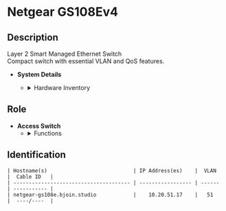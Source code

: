 # Netgear GS108Ev4

## Description
Layer 2 Smart Managed Ethernet Switch  
Compact switch with essential VLAN and QoS features.

- **System Details**
    - <details>
        <summary>Hardware Inventory</summary>

        <details>
        <summary>Ports</summary>

            - 8x 1Gb RJ45

        </details>

        <details>
        <summary>Power</summary>

            - 12V DC, 3.7W typical  
            - Fanless, silent operation

        </details>

        <details>
        <summary>Operating System</summary>

            - Web UI with VLAN, QoS, IGMP Snooping  
            - Supports rate limiting and traffic monitoring

        </details>

        <details>
        <summary>Data Sheet</summary>

            - [Netgear GS108Ev4 Product Page](https://www.netgear.com/support/product/gs108ev4/)

        </details>

    </details>

## Role
- **Access Switch**
    - <details>
        <summary>Functions</summary>

        - Ideal for small office or lab environments  
        - VLAN tagging and basic traffic shaping

        </details>
    </details>

## Identification
```
| Hostname(s)                            | IP Address(es)    |  VLAN  |  Cable ID   |
| -------------------------------------- | ----------------- | ------ | ----------- |
| netgear-gs108e.bjoin.studio            |    10.20.51.17    |   51   |  ----/----  |
```
